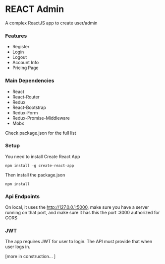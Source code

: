 
# REACT Admin

A complex ReactJS app to create user/admin 

### Features

- Register 
- Login
- Logout
- Account Info
- Pricing Page


### Main Dependencies

- React 
- React-Router
- Redux
- React-Bootstrap 
- Redux-Form
- Redux-Promise-Middleware
- Mobx

Check package.json for the full list


### Setup

You need to install Create React App

    npm install -g create-react-app

Then install the package.json 

    npm install 
    
    
### Api Endpoints

On local, it uses the http://127.0.0.1:5000, 
make sure you have a server running on that port, 
and make sure it has this the port :3000 authorized for CORS

### JWT

The app requires JWT for user to login. The API must provide that 
when user logs in.

[more in construction... ]




    